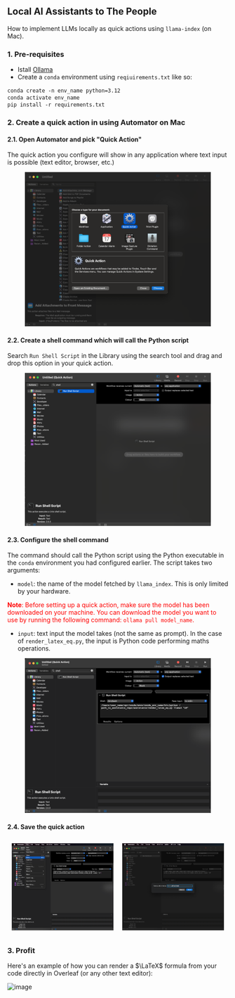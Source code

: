 ## Local AI Assistants to The People

How to implement LLMs locally as quick actions using `llama-index` (on Mac).

### 1. Pre-requisites

- Istall [Ollama](https://ollama.com/download)
- Create a `conda` environment using `reqiuirements.txt` like so: 

```shell
conda create -n env_name python=3.12
conda activate env_name
pip install -r requirements.txt
```

### 2. Create a quick action in using Automator on Mac

#### 2.1. Open Automator and pick "Quick Action"

The quick action you configure will show in any application where text input is possible (text editor, browser, etc.)

<figure>
    <img src="guide_steps_screens/open_automator_pick_quick_action.png" width="700">
</figure>

#### 2.2. Create a shell command which will call the Python script

Search `Run Shell Script` in the Library using the search tool and drag and drop this option in your quick action.

<figure>
    <img src="guide_steps_screens/search_shell_script.png" width="700">
</figure>

#### 2.3. Configure the shell command

The command should call the Python script using the Python executable in the `conda` environment you had configured earlier. The script takes two arguments: 
- `model`: the name of the model fetched by `llama_index`. This is only limited by your hardware.

<span style="color:red">**Note**: Before setting up a quick action, make sure the model has been downloaded on your machine. You can download the model you want to use by running the following command: `ollama pull model_name`.</span>

- `input`: text input the model takes (not the same as prompt). In the case of `render_latex_eq.py`, the input is Python code performing maths operations.

<figure>
    <img src="guide_steps_screens/automator_shell_command.png" width="700">
</figure>


#### 2.4. Save the quick action

<div style="display: flex; justify-content: space-around;">
    <figure style="margin: 10px;">
        <img src="guide_steps_screens/save_quick_action.png" width="700" >
    </figure>
    <figure style="margin: 10px;">
        <img src="guide_steps_screens/name_quick_action.png" width="700">
    </figure>
</div>

### 3. Profit

Here's an example of how you can render a $\LaTeX\$ formula from your code directly in Overleaf (or any other text editor):

![image](demos/demo_formula_rendering.gif)



